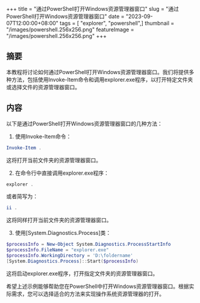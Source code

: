 +++
title = "通过PowerShell打开Windows资源管理器窗口"
slug = "通过PowerShell打开Windows资源管理器窗口"
date = "2023-09-07T12:00:00+08:00"
tags = [ "explorer", "powershell",]
thumbnail = "/images/powershell.256x256.png"
featureImage = "/images/powershell.256x256.png"
+++


## 摘要
本教程将讨论如何通过PowerShell打开Windows资源管理器窗口。我们将提供多种方法，包括使用Invoke-Item命令和调用explorer.exe程序，以打开特定文件夹或选择文件的资源管理器窗口。

## 内容
以下是通过PowerShell打开Windows资源管理器窗口的几种方法：

1. 使用Invoke-Item命令：
```powershell
Invoke-Item .
```
这将打开当前文件夹的资源管理器窗口。

2. 在命令行中直接调用explorer.exe程序：
```powershell
explorer .
```
或者简写为：
```powershell
ii .
```
这将同样打开当前文件夹的资源管理器窗口。

3. 使用[System.Diagnostics.Process]类：
```powershell
$processInfo = New-Object System.Diagnostics.ProcessStartInfo 
$processInfo.FileName = "explorer.exe"
$processInfo.WorkingDirectory = 'D:\foldername'
[System.Diagnostics.Process]::Start($processInfo)
```
这将启动explorer.exe程序，打开指定文件夹的资源管理器窗口。

希望上述示例能够帮助您在PowerShell中打开Windows资源管理器窗口。根据实际需求，您可以选择适合的方法来实现操作系统资源管理器的打开。


